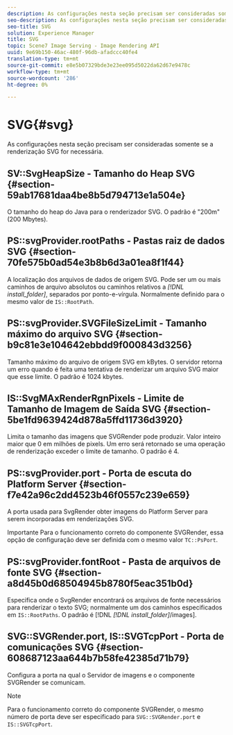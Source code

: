 ```yaml
---
description: As configurações nesta seção precisam ser consideradas somente se a renderização SVG for necessária.
seo-description: As configurações nesta seção precisam ser consideradas somente se a renderização SVG for necessária.
seo-title: SVG
solution: Experience Manager
title: SVG
topic: Scene7 Image Serving - Image Rendering API
uuid: 9e69b150-46ac-480f-96db-afadccc40fe4
translation-type: tm+mt
source-git-commit: e8e5b07329bde3e23ee095d5022da62d67e9478c
workflow-type: tm+mt
source-wordcount: '286'
ht-degree: 0%

---
```



# SVG{#svg}

As configurações nesta seção precisam ser consideradas somente se a renderização SVG for necessária.

## SV::SvgHeapSize - Tamanho do Heap SVG {#section-59ab17681daa4be8b5d794713e1a504e}

O tamanho do heap do Java para o renderizador SVG. O padrão é &quot;200m&quot; (200 Mbytes).

## PS::svgProvider.rootPaths - Pastas raiz de dados SVG {#section-70fe575b0ad54e3b8b6d3a01ea8f1f44}

A localização dos arquivos de dados de origem SVG. Pode ser um ou mais caminhos de arquivo absolutos ou caminhos relativos a *[!DNL install_folder]*, separados por ponto-e-vírgula. Normalmente definido para o mesmo valor de `IS::RootPath`.

## PS::svgProvider.SVGFileSizeLimit - Tamanho máximo do arquivo SVG {#section-b9c81e3e104642ebbdd9f000843d3256}

Tamanho máximo do arquivo de origem SVG em kBytes. O servidor retorna um erro quando é feita uma tentativa de renderizar um arquivo SVG maior que esse limite. O padrão é 1024 kbytes.

## IS::SvgMAxRenderRgnPixels - Limite de Tamanho de Imagem de Saída SVG {#section-5be1fd9639424d878a5ffd11736d3920}

Limita o tamanho das imagens que SVGRender pode produzir. Valor inteiro maior que 0 em milhões de pixels. Um erro será retornado se uma operação de renderização exceder o limite de tamanho. O padrão é 4.

## PS::svgProvider.port - Porta de escuta do Platform Server {#section-f7e42a96c2dd4523b46f0557c239e659}

A porta usada para SvgRender obter imagens do Platform Server para serem incorporadas em renderizações SVG.

Importante Para o funcionamento correto do componente SVGRender, essa opção de configuração deve ser definida com o mesmo valor `TC::PsPort`.

## PS::svgProvider.fontRoot - Pasta de arquivos de fonte SVG {#section-a8d45b0d68504945b8780f5eac351b0d}

Especifica onde o SvgRender encontrará os arquivos de fonte necessários para renderizar o texto SVG; normalmente um dos caminhos especificados em `IS::RootPaths`. O padrão é [!DNL *[!DNL install_folder]*/images].

## SVG::SVGRender.port, IS::SVGTcpPort - Porta de comunicações SVG {#section-608687123aa644b7b58fe42385d71b79}

Configura a porta na qual o Servidor de imagens e o componente SVGRender se comunicam.

>[!NOTE]
>
>Para o funcionamento correto do componente SVGRender, o mesmo número de porta deve ser especificado para `SVG::SVGRender.port` e `IS::SVGTcpPort`.


